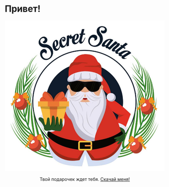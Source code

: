 # Привет!

<img src="18094246 (1).jpg">

<p style="text-align: center">Твой подарочек ждет тебя. <a href="PERSIDSKAYa_BIRYuZA_skhema_instrutsia_klyuch_3.pdf">Скачай меня!</a></p>
